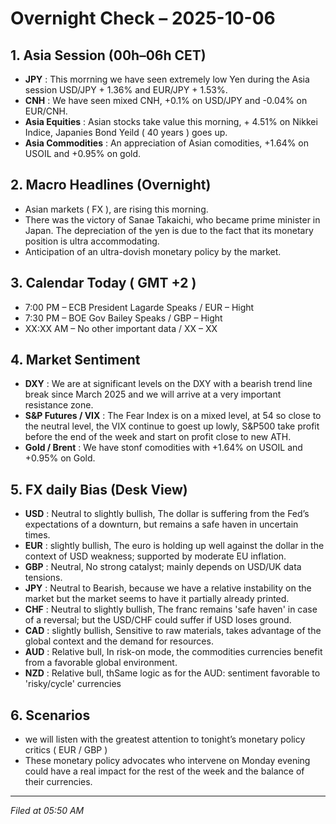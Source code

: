 # Overnight Check – 2025-10-06

## 1. Asia Session (00h–06h CET)
- **JPY** : This morrning we have seen extremely low Yen during the Asia session USD/JPY + 1.36% and EUR/JPY + 1.53%.  
- **CNH** : We have seen mixed CNH, +0.1% on USD/JPY and -0.04% on EUR/CNH. 
- **Asia Equities** : Asian stocks take value this morning, + 4.51% on Nikkei Indice, Japanies Bond Yeild ( 40 years ) goes up. 
- **Asia Commodities** : An appreciation of Asian comodities, +1.64% on USOIL and +0.95% on gold.

## 2. Macro Headlines (Overnight)
- Asian markets ( FX ), are rising this morning.
- There was the victory of Sanae Takaichi, who became prime minister in Japan. The depreciation of the yen is due to the fact that its monetary position is ultra accommodating. 
- Anticipation of an ultra-dovish monetary policy by the market. 

## 3. Calendar Today ( GMT +2 )
- 7:00 PM – ECB President Lagarde Speaks / EUR – Hight
- 7:30 PM – BOE Gov Bailey Speaks / GBP – Hight
- XX:XX AM – No other important data / XX – XX

## 4. Market Sentiment
- **DXY** : We are at significant levels on the DXY with a bearish trend line break since March 2025 and we will arrive at a very important resistance zone. 
- **S&P Futures / VIX** : The Fear Index is on a mixed level, at 54 so close to the neutral level, the VIX continue to goest up lowly, S&P500 take profit before the end of the week and start on profit close to new ATH. 
- **Gold / Brent** : We have stonf comodities with +1.64% on USOIL and +0.95% on Gold. 

## 5. FX daily Bias (Desk View)
- **USD** : Neutral to slightly bullish, The dollar is suffering from the Fed’s expectations of a downturn, but remains a safe haven in uncertain times.
- **EUR** : slightly bullish, The euro is holding up well against the dollar in the context of USD weakness; supported by moderate EU inflation.
- **GBP** : Neutral, No strong catalyst; mainly depends on USD/UK data tensions.
- **JPY** : Neutral to Bearish, because we have a relative instability on the market but the market seems to have it partially already printed.
- **CHF** : Neutral to slightly bullish, The franc remains 'safe haven' in case of a reversal; but the USD/CHF could suffer if USD loses ground.
- **CAD** : slightly bullish, Sensitive to raw materials, takes advantage of the global context and the demand for resources.
- **AUD** : Relative bull, In risk-on mode, the commodities currencies benefit from a favorable global environment.
- **NZD** : Relative bull, thSame logic as for the AUD: sentiment favorable to 'risky/cycle' currencies

## 6. Scenarios
- we will listen with the greatest attention to tonight’s monetary policy critics ( EUR / GBP )
- These monetary policy advocates who intervene on Monday evening could have a real impact for the rest of the week and the balance of their currencies.
---
*Filed at 05:50 AM*
